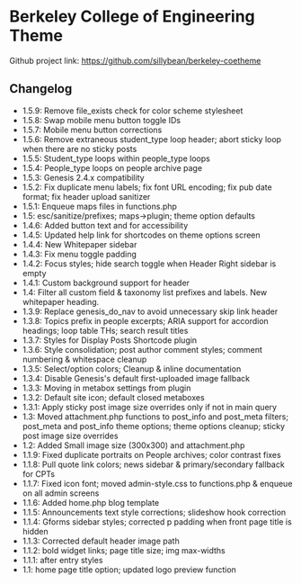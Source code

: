 # Berkeley College of Engineering Theme

Github project link: https://github.com/sillybean/berkeley-coetheme


## Changelog

* 1.5.9: Remove file_exists check for color scheme stylesheet
* 1.5.8: Swap mobile menu button toggle IDs
* 1.5.7: Mobile menu button corrections
* 1.5.6: Remove extraneous student_type loop header; abort sticky loop when there are no sticky posts
* 1.5.5: Student_type loops within people_type loops
* 1.5.4: People_type loops on people archive page
* 1.5.3: Genesis 2.4.x compatibility
* 1.5.2: Fix duplicate menu labels; fix font URL encoding; fix pub date format; fix header upload sanitizer
* 1.5.1: Enqueue maps files in functions.php
* 1.5: esc/sanitize/prefixes; maps->plugin; theme option defaults
* 1.4.6: Added button text and for accessibility
* 1.4.5: Updated help link for shortcodes on theme options screen
* 1.4.4: New Whitepaper sidebar
* 1.4.3: Fix menu toggle padding
* 1.4.2: Focus styles; hide search toggle when Header Right sidebar is empty
* 1.4.1: Custom background support for header
* 1.4: Filter all custom field & taxonomy list prefixes and labels. New whitepaper heading.
* 1.3.9: Replace genesis_do_nav to avoid unnecessary skip link header
* 1.3.8: Topics prefix in people excerpts; ARIA support for accordion headings; loop table THs; search result titles
* 1.3.7: Styles for Display Posts Shortcode plugin
* 1.3.6: Style consolidation; post author comment styles; comment numbering & whitespace cleanup
* 1.3.5: Select/option colors; Cleanup & inline documentation
* 1.3.4: Disable Genesis's default first-uploaded image fallback
* 1.3.3: Moving in metabox settings from plugin
* 1.3.2: Default site icon; default closed metaboxes
* 1.3.1: Apply sticky post image size overrides only if not in main query
* 1.3: Moved attachment.php functions to post_info and post_meta filters; post_meta and post_info theme options; theme options cleanup; sticky post image size overrides
* 1.2: Added Small image size (300x300) and attachment.php
* 1.1.9: Fixed duplicate portraits on People archives; color contrast fixes
* 1.1.8: Pull quote link colors; news sidebar & primary/secondary fallback for CPTs
* 1.1.7: Fixed icon font; moved admin-style.css to functions.php & enqueue on all admin screens
* 1.1.6: Added home.php blog template
* 1.1.5: Announcements text style corrections; slideshow hook correction
* 1.1.4: Gforms sidebar styles; corrected p padding when front page title is hidden
* 1.1.3: Corrected default header image path
* 1.1.2: bold widget links; page title size; img max-widths
* 1.1.1: after entry styles
* 1.1: home page title option; updated logo preview function